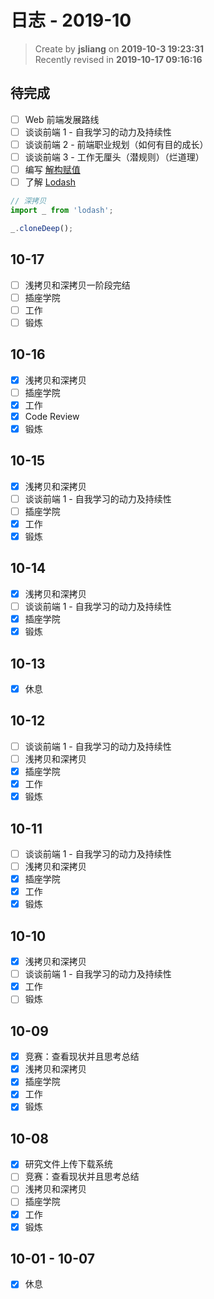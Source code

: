日志 - 2019-10
===

> Create by **jsliang** on **2019-10-3 19:23:31**  
> Recently revised in **2019-10-17 09:16:16**

## 待完成

* [ ] Web 前端发展路线
* [ ] 谈谈前端 1 - 自我学习的动力及持续性
* [ ] 谈谈前端 2 - 前端职业规划（如何有目的成长）
* [ ] 谈谈前端 3 - 工作无厘头（潜规则）（烂道理）
* [ ] 编写 [解构赋值](https://developer.mozilla.org/zh-CN/docs/Web/JavaScript/Reference/Operators/Destructuring_assignment)
* [ ] 了解 [Lodash](https://www.lodashjs.com/docs/latest#_clonedeepvalue)

```js
// 深拷贝
import _ from 'lodash';

_.cloneDeep();
```

## 10-17

* [ ] 浅拷贝和深拷贝一阶段完结
* [ ] 插座学院
* [ ] 工作
* [ ] 锻炼

## 10-16

* [x] 浅拷贝和深拷贝
* [ ] 插座学院
* [x] 工作
* [x] Code Review
* [x] 锻炼

## 10-15

* [x] 浅拷贝和深拷贝
* [ ] 谈谈前端 1 - 自我学习的动力及持续性
* [ ] 插座学院
* [x] 工作
* [x] 锻炼

## 10-14

* [x] 浅拷贝和深拷贝
* [ ] 谈谈前端 1 - 自我学习的动力及持续性
* [x] 插座学院
* [x] 锻炼

## 10-13

* [x] 休息

## 10-12

* [ ] 谈谈前端 1 - 自我学习的动力及持续性
* [ ] 浅拷贝和深拷贝
* [x] 插座学院
* [x] 工作
* [x] 锻炼

## 10-11

* [ ] 谈谈前端 1 - 自我学习的动力及持续性
* [ ] 浅拷贝和深拷贝
* [x] 插座学院
* [x] 工作
* [x] 锻炼

## 10-10

* [x] 浅拷贝和深拷贝
* [ ] 谈谈前端 1 - 自我学习的动力及持续性
* [x] 工作
* [ ] 锻炼

## 10-09

* [x] 竞赛：查看现状并且思考总结
* [x] 浅拷贝和深拷贝
* [x] 插座学院
* [x] 工作
* [x] 锻炼

## 10-08

* [x] 研究文件上传下载系统
* [ ] 竞赛：查看现状并且思考总结
* [ ] 浅拷贝和深拷贝
* [ ] 插座学院
* [x] 工作
* [x] 锻炼

## 10-01 - 10-07

* [x] 休息